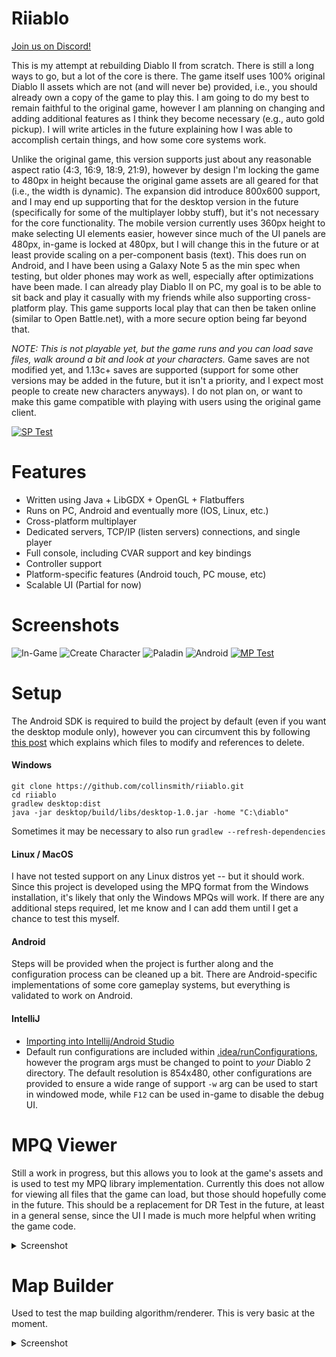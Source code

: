 # Riiablo

[Join us on Discord!](https://discord.gg/qRbWYNM)

This is my attempt at rebuilding Diablo II from scratch. There is still a long
ways to go, but a lot of the core is there. The game itself uses 100% original
Diablo II assets which are not (and will never be) provided, i.e., you should
already own a copy of the game to play this. I am going to do my best to remain
faithful to the original game, however I am planning on changing and adding
additional features as I think they become necessary (e.g., auto gold pickup).
I will write articles in the future explaining how I was able to accomplish
certain things, and how some core systems work.

Unlike the original game, this version supports just about any reasonable
aspect ratio (4:3, 16:9, 18:9, 21:9), however by design I'm locking the game to
480px in height because the original game assets are all geared for that (i.e.,
the width is dynamic). The expansion did introduce 800x600 support, and I may
end up supporting that for the desktop version in the future (specifically for
some of the multiplayer lobby stuff), but it's not necessary for the core
functionality. The mobile version currently uses 360px height to make selecting
UI elements easier, however since much of the UI panels are 480px, in-game is
locked at 480px, but I will change this in the future or at least provide
scaling on a per-component basis (text). This does run on Android, and I have
been using a Galaxy Note 5 as the min spec when testing, but older phones may
work as well, especially after optimizations have been made. I can already play
Diablo II on PC, my goal is to be able to sit back and play it casually with my
friends while also supporting cross-platform play. This game supports local
play that can then be taken online (similar to Open Battle.net), with a more
secure option being far beyond that.

*NOTE: This is not playable yet, but the game runs and you can load save files,
walk around a bit and look at your characters.* Game saves are not modified
yet, and 1.13c+ saves are supported (support for some other versions may be
added in the future, but it isn't a priority, and I expect most people to
create new characters anyways). I do not plan on, or want to make this game
compatible with playing with users using the original game client.

[![SP Test](https://media.giphy.com/media/8PoUfw52rtlACeWMbB/giphy.gif)](https://www.youtube.com/watch?v=oKYNsIPr0tY)

# Features
- Written using Java + LibGDX + OpenGL + Flatbuffers
- Runs on PC, Android and eventually more (IOS, Linux, etc.)
- Cross-platform multiplayer
- Dedicated servers, TCP/IP (listen servers) connections, and single player
- Full console, including CVAR support and key bindings
- Controller support
- Platform-specific features (Android touch, PC mouse, etc)
- Scalable UI (Partial for now)

# Screenshots
![In-Game](https://raw.githubusercontent.com/collinsmith/diablo/master/screenshots/Clipboard-1.png)
![Create Character](https://raw.githubusercontent.com/collinsmith/diablo/master/screenshots/Clipboard-2.png)
![Paladin](https://raw.githubusercontent.com/collinsmith/diablo/master/screenshots/Clipboard-5.png)
![Android](https://raw.githubusercontent.com/collinsmith/diablo/master/screenshots/Android-1.png)
[![MP Test](https://media.giphy.com/media/U7aXAwLcaQM0lxvPVY/giphy.gif)](https://www.youtube.com/watch?v=B2XhiS_JbIA)

# Setup
The Android SDK is required to build the project by default (even if you want
the desktop module only), however you can circumvent this by following
[this post](https://github.com/collinsmith/riiablo/issues/6#issuecomment-465661949)
which explains which files to modify and references to delete.

#### Windows
```$etc
git clone https://github.com/collinsmith/riiablo.git
cd riiablo
gradlew desktop:dist
java -jar desktop/build/libs/desktop-1.0.jar -home "C:\diablo"
```
Sometimes it may be necessary to also run `gradlew --refresh-dependencies`

#### Linux / MacOS
I have not tested support on any Linux distros yet -- but it should work. Since
this project is developed using the MPQ format from the Windows installation,
it's likely that only the Windows MPQs will work. If there are any additional
steps required, let me know and I can add them until I get a chance to test
this myself.

#### Android
Steps will be provided when the project is further along and the configuration
process can be cleaned up a bit. There are Android-specific implementations of
some core gameplay systems, but everything is validated to work on Android.

#### IntelliJ
- [Importing into Intellij/Android Studio](https://libgdx.badlogicgames.com/documentation/gettingstarted/Importing%20into%20IDE.html#intellij)
- Default run configurations are included within [.idea/runConfigurations](https://github.com/collinsmith/riiablo/tree/master/.idea/runConfigurations),
however the program args must be changed to point to _your_ Diablo 2 directory.
The default resolution is 854x480, other configurations are provided to ensure
a wide range of support `-w` arg can be used to start in windowed mode, while
`F12` can be used in-game to disable the debug UI.

# MPQ Viewer
Still a work in progress, but this allows you to look at the game's assets and
is used to test my MPQ library implementation. Currently this does not allow
for viewing all files that the game can load, but those should hopefully come
in the future. This should be a replacement for DR Test in the future, at least
in a general sense, since the UI I made is much more helpful when writing the
game code.
<details>
	<summary>Screenshot</summary>
	<img src="https://raw.githubusercontent.com/collinsmith/diablo/master/screenshots/Clipboard-3.png" alt="MPQ Viewer">
</details>

# Map Builder
Used to test the map building algorithm/renderer. This is very basic at the
moment.
<details>
	<summary>Screenshot</summary>
	<img src="https://raw.githubusercontent.com/collinsmith/diablo/master/screenshots/Clipboard-4.png" alt="Map Builder">
</details>
